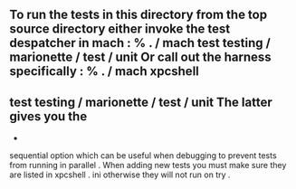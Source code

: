 To
run
the
tests
in
this
directory
from
the
top
source
directory
either
invoke
the
test
despatcher
in
mach
:
%
.
/
mach
test
testing
/
marionette
/
test
/
unit
Or
call
out
the
harness
specifically
:
%
.
/
mach
xpcshell
-
test
testing
/
marionette
/
test
/
unit
The
latter
gives
you
the
-
-
sequential
option
which
can
be
useful
when
debugging
to
prevent
tests
from
running
in
parallel
.
When
adding
new
tests
you
must
make
sure
they
are
listed
in
xpcshell
.
ini
otherwise
they
will
not
run
on
try
.
